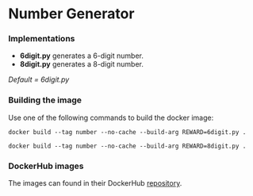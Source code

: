 # Number Generator

### Implementations
* **6digit.py** generates a 6-digit number.
* **8digit.py** generates a 8-digit number.

_Default = 6digit.py_

### Building the image

Use one of the following commands to build the docker image:

`docker build --tag number --no-cache --build-arg REWARD=6digit.py .`

`docker build --tag number --no-cache --build-arg REWARD=8digit.py .`

### DockerHub images

The images can found in their DockerHub [repository](https://cloud.docker.com/u/teamdeadweight/repository/docker/teamdeadweight/number_generator).
